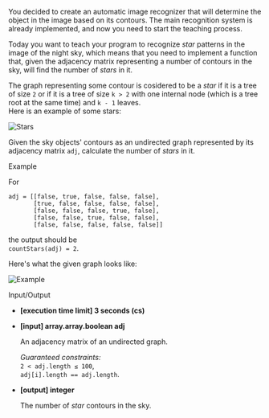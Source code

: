
You decided to create an automatic image recognizer that will determine the object in the image based on its contours. The main recognition system is already implemented, and now you need to start the teaching process.

Today you want to teach your program to recognize  _star_  patterns in the image of the night sky, which means that you need to implement a function that, given the  adjacency matrix  representing a number of contours in the sky, will find the number of  _stars_  in it.

The graph representing some contour is cosidered to be a  _star_  if it is a  tree  of size  `2`  or if it is a tree of size  `k > 2`  with one internal node (which is a tree root at the same time) and  `k - 1`  leaves.  
Here is an example of some stars:

![Stars](https://codesignal.s3.amazonaws.com/tasks/countStars/img/stars.png?_tm=1582008170086)

Given the sky objects' contours as an undirected graph represented by its adjacency matrix  `adj`, calculate the number of  _stars_  in it.

Example

For

```
adj = [[false, true, false, false, false],
       [true, false, false, false, false],
       [false, false, false, true, false],
       [false, false, true, false, false],
       [false, false, false, false, false]]

```

the output should be  
`countStars(adj) = 2`.

Here's what the given graph looks like:

![Example](https://codesignal.s3.amazonaws.com/tasks/countStars/img/example1.png?_tm=1582008170353)

Input/Output

-   **[execution time limit] 3 seconds (cs)**
    
-   **[input] array.array.boolean adj**
    
    An adjacency matrix of an undirected graph.
    
    _Guaranteed constraints:_  
    `2 < adj.length ≤ 100`,  
    `adj[i].length == adj.length`.
    
-   **[output] integer**
    
    The number of  _star_  contours in the sky.
